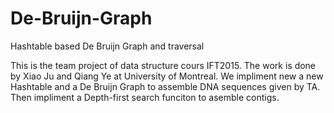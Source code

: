 # De-Bruijn-Graph
Hashtable based De Bruijn Graph and traversal

This is the team project of data structure cours IFT2015. The work is done by Xiao Ju and Qiang Ye at University of Montreal.
We impliment new a new Hashtable and a De Bruijn Graph to assemble DNA sequences given by TA. Then impliment a Depth-first search funciton to asemble contigs.
